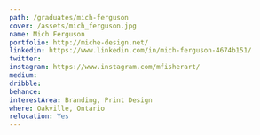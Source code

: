 ```yaml
---
path: /graduates/mich-ferguson
cover: /assets/mich_ferguson.jpg
name: Mich Ferguson
portfolio: http://miche-design.net/
linkedin: https://www.linkedin.com/in/mich-ferguson-4674b151/
twitter:
instagram: https://www.instagram.com/mfisherart/
medium:
dribble:
behance:
interestArea: Branding, Print Design
where: Oakville, Ontario
relocation: Yes
---
```

